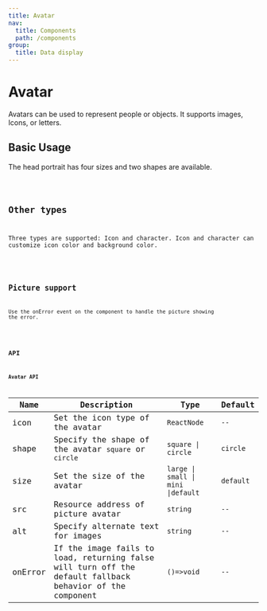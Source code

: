 ```yaml
---
title: Avatar
nav:
  title: Components
  path: /components
group:
  title: Data display
---
```


# Avatar

Avatars can be used to represent people or objects. It supports images, Icons, or letters.

## Basic Usage

The head portrait has four sizes and two shapes are available.

<code src="./demo/basic.tsx" />

## Other types

Three types are supported: Icon and character. Icon and character can customize icon color and background color.

<code src="./demo/other.tsx" />

## Picture support

Use the onError event on the component to handle the picture showing the error.

<code src="./demo/image.tsx" />

## API

### Avatar API

| Name        | Description      | Type         | Default   |
| ----------- | ---------------- | ------------------------------------------ | --------- |
| icon        | Set the icon type of the avatar   | `ReactNode`  | `--` |
| shape    | Specify the shape of the avatar `square` or `circle` | `square \| circle`| `circle`|
| size      |  Set the size of the avatar  | `large \| small \| mini \|default` | `default`   |
| src     |  Resource address of picture avatar  |               `string`| `--`   |
| alt        |  Specify alternate text for images | `string`  | `--`   |
| onError        |     If the image fails to load, returning false will turn off the default fallback behavior of the component     | `()=>void`  | `--`   |
